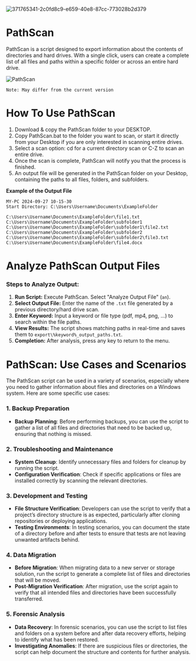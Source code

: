 ![371765341-2c0fd8c9-e659-40e8-87cc-773028b2d379](https://github.com/user-attachments/assets/e39c54d8-1672-4eb5-a6b6-64bfd6764735)

# PathScan

PathScan is a script designed to export information about the contents of directories and hard drives. With a single click, users can create a complete list of all files and paths within a specific folder or across an entire hard drive.

![PathScan](https://github.com/user-attachments/assets/687fc754-ee13-4bcf-8491-78380091c350)

```
Note: May differ from the current version
```

# How To Use PathScan

1. Download & copy the PathScan folder to your DESKTOP.
2. Copy PathScan.bat to the folder you want to scan, or start it directly from your Desktop if you are only interested in scanning entire drives.
3. Select a scan option: cd for a current directory scan or C-Z to scan an entire drive.
4. Once the scan is complete, PathScan will notify you that the process is finished.
5. An output file will be generated in the PathScan folder on your Desktop, containing the paths to all files, folders, and subfolders.

**Example of the Output File**
```
MY-PC 2024-09-27 10-15-30
Start Directory: C:\Users\Username\Documents\ExampleFolder

C:\Users\Username\Documents\ExampleFolder\file1.txt
C:\Users\Username\Documents\ExampleFolder\subfolder1
C:\Users\Username\Documents\ExampleFolder\subfolder1\file2.txt
C:\Users\Username\Documents\ExampleFolder\subfolder2
C:\Users\Username\Documents\ExampleFolder\subfolder2\file3.txt
C:\Users\Username\Documents\ExampleFolder\file4.docx
```
# Analyze PathScan Output Files

### Steps to Analyze Output:
1. **Run Script:** Execute PathScan. Select "Analyze Output File" (`an`).
2. **Select Output File:** Enter the name of the `.txt` file generated by a previous directory/hard drive scan.
3. **Enter Keyword:** Input a keyword or file type (pdf, mp4, png, ...) to search within the file paths.
4. **View Results:** The script shows matching paths in real-time and saves them to `export\%keyword%_output_paths.txt`.
5. **Completion:** After analysis, press any key to return to the menu.


# PathScan: Use Cases and Scenarios

The PathScan script can be used in a variety of scenarios, especially where you need to gather information about files and directories on a Windows system. Here are some specific use cases:

### 1. **Backup Preparation**
   - **Backup Planning**: Before performing backups, you can use the script to gather a list of all files and directories that need to be backed up, ensuring that nothing is missed.

### 2. **Troubleshooting and Maintenance**
   - **System Cleanup**: Identify unnecessary files and folders for cleanup by running the script.
   - **Configuration Verification**: Check if specific applications or files are installed correctly by scanning the relevant directories.

### 3. **Development and Testing**
   - **File Structure Verification**: Developers can use the script to verify that a project’s directory structure is as expected, particularly after cloning repositories or deploying applications.
   - **Testing Environments**: In testing scenarios, you can document the state of a directory before and after tests to ensure that tests are not leaving unwanted artifacts behind.

### 4. **Data Migration**
   - **Before Migration**: When migrating data to a new server or storage solution, run the script to generate a complete list of files and directories that will be moved.
   - **Post-Migration Verification**: After migration, use the script again to verify that all intended files and directories have been successfully transferred.

### 5. **Forensic Analysis**
   - **Data Recovery**: In forensic scenarios, you can use the script to list files and folders on a system before and after data recovery efforts, helping to identify what has been restored.
   - **Investigating Anomalies**: If there are suspicious files or directories, the script can help document the structure and contents for further analysis.
